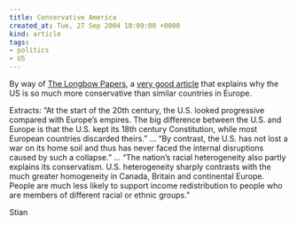 ```yaml
---
title: Conservative America
created_at: Tue, 27 Sep 2004 10:09:00 +0000
kind: article
tags:
- politics
- US
---
```


By way of [The Longbow
Papers](http://www.josephbosco.com/2004/09/article-you-must-read-america.html),
a [very good
article](http://www.latimes.com/news/opinion/sunday/commentary/la-op-glaesar26sep26,0,5625003.story?coll=la-sunday-commentary)
that explains why the US is so much more conservative than similar
countries in Europe.

Extracts: “At the start of the 20th century, the U.S. looked progressive
compared with Europe’s empires. The big difference between the U.S. and
Europe is that the U.S. kept its 18th century Constitution, while most
European countries discarded theirs.” … “By contrast, the U.S. has not
lost a war on its home soil and thus has never faced the internal
disruptions caused by such a collapse.” … “The nation’s racial
heterogeneity also partly explains its conservatism. U.S. heterogeneity
sharply contrasts with the much greater homogeneity in Canada, Britain
and continental Europe. People are much less likely to support income
redistribution to people who are members of different racial or ethnic
groups.”

Stian
